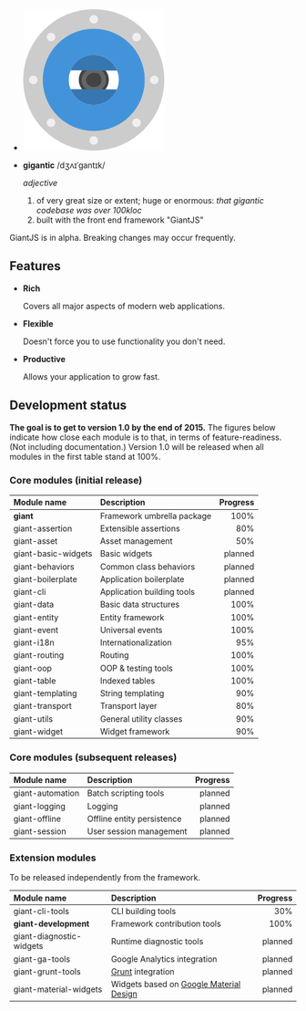 <!-- @@@page:index@@@ -->
<!-- @@@title:GiantJS@@@ -->

- ![GiantJS logo](images/giantjs-logo.png)
- **gigantic** /dʒʌɪˈɡantɪk/
 
  *adjective*
  
  1. of very great size or extent; huge or enormous: *that gigantic codebase was over 100kloc*
  2. built with the front end framework "GiantJS"

GiantJS is in alpha. Breaking changes may occur frequently.

Features
--------

- **Rich**

  Covers all major aspects of modern web applications.

- **Flexible**

  Doesn't force you to use functionality you don't need.

- **Productive**

  Allows your application to grow fast.
  
Development status
------------------

**The goal is to get to version 1.0 by the end of 2015.** The figures below indicate how close each module is to that, in terms of feature-readiness. (Not including documentation.) Version 1.0 will be released when all modules in the first table stand at 100%.

### Core modules (initial release)

| Module name | Description | Progress
|:------------|:------------|----------:
| **giant** | Framework umbrella package | 100%
| giant-assertion | Extensible assertions | 80%
| giant-asset | Asset management | 50%
| giant-basic-widgets | Basic widgets | planned
| giant-behaviors | Common class behaviors | planned
| giant-boilerplate | Application boilerplate | planned
| giant-cli | Application building tools | planned
| giant-data | Basic data structures | 100%
| giant-entity | Entity framework | 100%
| giant-event | Universal events | 100%
| giant-i18n | Internationalization | 95%
| giant-routing | Routing | 100%
| giant-oop | OOP & testing tools | 100%
| giant-table | Indexed tables | 100%
| giant-templating | String templating | 90%
| giant-transport | Transport layer | 80%
| giant-utils | General utility classes | 90%
| giant-widget | Widget framework | 90%

### Core modules (subsequent releases)

| Module name | Description | Progress
|:------------|:------------|---------:
| giant-automation | Batch scripting tools | planned
| giant-logging | Logging | planned
| giant-offline | Offline entity persistence | planned
| giant-session | User session management | planned

### Extension modules

To be released independently from the framework.

| Module name | Description | Progress
|:------------|:------------|---------:
| giant-cli-tools | CLI building tools | 30%
| **giant-development** | Framework contribution tools | 100%
| giant-diagnostic-widgets | Runtime diagnostic tools | planned
| giant-ga-tools | Google Analytics integration | planned
| giant-grunt-tools | [Grunt](http://gruntjs.com/) integration | planned
| giant-material-widgets | Widgets based on [Google Material Design](https://www.google.com/design/spec/material-design) | planned
